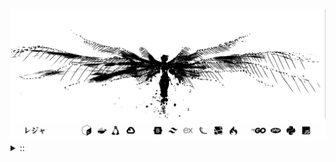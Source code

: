 <img src="./banner.png">
<details><summary> :: </summary>
<!--START_SECTION:waka-->

```
From: 09 August 2024 - To: 07 September 2025

Total Time: 1,819 hrs 14 mins

PHP                        436 hrs 5 mins  //////-------------------   22.23 %
Python                     415 hrs 56 mins /////--------------------   21.20 %
Markdown                   219 hrs 42 mins ///----------------------   11.20 %
Other                      142 hrs 51 mins //-----------------------   07.28 %
```

<!--END_SECTION:waka-->
</details>
